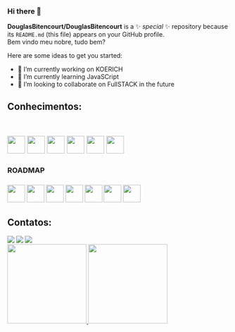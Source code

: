### Hi there 👋
**DouglasBitencourt/DouglasBitencourt** is a ✨ _special_ ✨ repository because its `README.md` (this file) appears on your GitHub profile.<br>
Bem vindo meu nobre, tudo bem? 

Here are some ideas to get you started:

- 🔭 I’m currently working on KOERICH 
- 🌱 I’m currently learning JavaSCript
- 👯 I’m looking to collaborate on FullSTACK in the future<br>
<h2>Conhecimentos:<h2/>
<br>
<img src="https://cdn.jsdelivr.net/gh/devicons/devicon/icons/html5/html5-original-wordmark.svg"  width="40" height="40"/>
<img src="https://cdn.jsdelivr.net/gh/devicons/devicon/icons/css3/css3-original-wordmark.svg"  width="40" height="40"/>
<img src="https://cdn.jsdelivr.net/gh/devicons/devicon/icons/windows8/windows8-original.svg" width="40" height="40"/>
<img src="https://cdn.jsdelivr.net/gh/devicons/devicon/icons/github/github-original.svg" width="40" height="40"/>
<img src="https://cdn.jsdelivr.net/gh/devicons/devicon/icons/docker/docker-original.svg" width="40" height="40"/>
<img src="https://cdn.jsdelivr.net/gh/devicons/devicon/icons/django/django-plain.svg" width="40" height="40"/>
          
<h3>ROADMAP<h3/>
<img src="https://cdn.jsdelivr.net/gh/devicons/devicon/icons/javascript/javascript-original.svg"width="40" height="40"/>
<img src="https://cdn.jsdelivr.net/gh/devicons/devicon/icons/nodejs/nodejs-original.svg" width="40" height="40"/>
<img src="https://cdn.jsdelivr.net/gh/devicons/devicon/icons/typescript/typescript-original.svg" width="40" height="40"/>
<img src="https://cdn.jsdelivr.net/gh/devicons/devicon/icons/tailwindcss/tailwindcss-plain.svg" width="40" height="40"/>
<img src="https://cdn.jsdelivr.net/gh/devicons/devicon/icons/react/react-original.svg" width="40" height="40"/>
<img src="https://cdn.jsdelivr.net/gh/devicons/devicon/icons/angularjs/angularjs-original.svg" width="40" height="40"/>
<img src="https://cdn.jsdelivr.net/gh/devicons/devicon/icons/java/java-original.svg" width="40" height="40"/>
          
 ## Contatos:

<div>
<a href="https://instagram.com/eodougie" target="_blank"><img src="https://img.shields.io/badge/-Instagram-%23E4405F?style=for-the-badge&logo=instagram&logoColor=white" target="_blank"></a>
<a href = "mailto:douglas.campos.bitencourt@@gmail.com"><img src="https://img.shields.io/badge/Gmail-D14836?style=for-the-badge&logo=gmail&logoColor=white" target="_blank"></a>
<a href="https://www.linkedin.com/in/eodougie" target="_blank"><img src="https://img.shields.io/badge/-LinkedIn-%230077B5?style=for-the-badge&logo=linkedin&logoColor=white" target="_blank"></a>   
</div>         
          
          
<div>
<a href="https://DouglasBitencourt">
<img height="180em" src="https://github-readme-stats.vercel.app/api/top-langs/?username=DouglasBitencourt&layout=compact&langs_count=7&theme=dracula"/>
<img height="180em" src="https://github-readme-stats.vercel.app/api?DouglasBitencourt-aqui&show_icons=true&theme=dracula&include_all_commits=true&count_private=true"/>
</div>          

          
          
 
          
          
